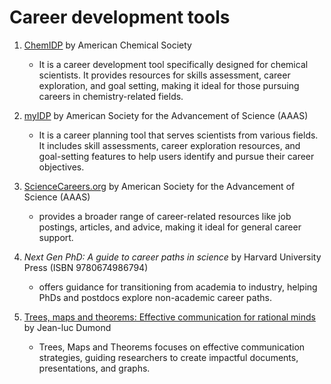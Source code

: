 # Career development tools

1. [ChemIDP](https://chemidp.acs.org/) by American Chemical Society  
   - It is a career development tool specifically designed for chemical scientists. It provides resources for skills assessment, career exploration, and goal setting, making it ideal for those pursuing careers in chemistry-related fields.

2. [myIDP](https://myidp.sciencecareers.org/) by American Society for the Advancement of Science (AAAS)  
   - It is a career planning tool that serves scientists from various fields. It includes skill assessments, career exploration resources, and goal-setting features to help users identify and pursue their career objectives.

3. [ScienceCareers.org](https://www.science.org/careers) by American Society for the Advancement of Science (AAAS)  
   - provides a broader range of career-related resources like job postings, articles, and advice, making it ideal for general career support.

4. *Next Gen PhD: A guide to career paths in science* by Harvard University Press (ISBN 9780674986794)  
   - offers guidance for transitioning from academia to industry, helping PhDs and postdocs explore non-academic career paths.

5. [Trees, maps and theorems: Effective communication for rational minds](https://www.principiae.be/X0100.php) by Jean-luc Dumond  
   - Trees, Maps and Theorems focuses on effective communication strategies, guiding researchers to create impactful documents, presentations, and graphs.


